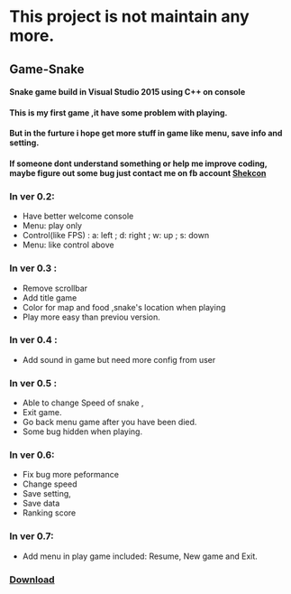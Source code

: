 # This project is not maintain any more.
## Game-Snake
#### Snake game build in Visual Studio 2015 using C++ on console

#### This is my first game ,it have some problem with playing.

#### But in the furture i hope get more stuff in game like menu, save info and setting.

#### If someone dont understand something or help me improve coding, maybe figure out some bug just contact me on fb account  [Shekcon](https://fb.com/shekcon)

### In ver 0.2:
 - Have better welcome console
 - Menu: play only
 - Control(like FPS) : a: left ; d: right ; w: up ; s: down 
 - Menu: like control above
 
### In ver 0.3 : 
 - Remove scrollbar
 - Add title game
 - Color for map and food ,snake's location when playing
 - Play more easy than previou version.

### In ver 0.4 : 
 - Add sound in game but need more config from user
 
### In ver 0.5 : 
 - Able to change Speed of snake , 
 - Exit game.
 - Go back menu game after you have been died.
 - Some bug hidden when playing.

### In ver 0.6: 
 - Fix bug more peformance
 - Change speed
 - Save setting, 
 - Save data
 - Ranking score

### In ver 0.7: 
 - Add menu in play game included: Resume, New game and Exit.

### [Download](https://drive.google.com/open?id=13OMj8Mj1ISRjIIhtYXkqDtwulPS6LL_Y)
